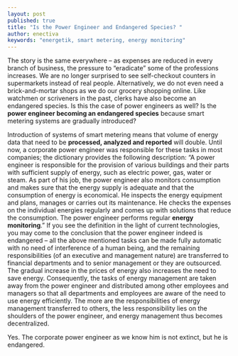 ```yaml
---
layout: post
published: true
title: "Is the Power Engineer and Endangered Species? "
author: enectiva
keywords: "energetik, smart metering, energy monitoring"
---
```


The story is the same everywhere – as expenses are reduced in every branch of business, the pressure to “eradicate” some of the professions increases. We are no longer surprised to see self-checkout counters in supermarkets instead of real people. Alternatively, we do not even need a brick-and-mortar shops as we do our grocery shopping online. Like watchmen or scriveners in the past, clerks have also become an endangered species. Is this the case of power engineers as well? Is the **power engineer becoming an endangered species** because smart metering systems are gradually introduced?

Introduction of systems of smart metering means that volume of energy data that need to be **processed, analyzed and reported** will double. Until now, a corporate power engineer was responsible for these tasks in most companies; the dictionary provides the following description: “A power engineer is responsible for the provision of various buildings and their parts with sufficient supply of energy, such as electric power, gas, water or steam. As part of his job, the power engineer also monitors consumption and makes sure that the energy supply is adequate and that the consumption of energy is economical. He inspects the energy equipment and plans, manages or carries out its maintenance. He checks the expenses on the individual energies regularly and comes up with solutions that reduce the consumption. The power engineer performs regular **energy monitoring**.” If you see the definition in the light of current technologies, you may come to the conclusion that the power engineer indeed is endangered – all the above mentioned tasks can be made fully automatic with no need of interference of a human being, and the remaining responsibilities (of an executive and management nature) are transferred to financial departments and to senior management or they are outsourced. The gradual increase in the prices of energy also increases the need to save energy. Consequently, the tasks of energy management are taken away from the power engineer and distributed among other employees and managers so that all departments and employees are aware of the need to use energy efficiently. The more are the responsibilities of energy management transferred to others, the less responsibility lies on the shoulders of the power engineer, and energy management thus becomes decentralized.  

Yes. The corporate power engineer as we know him is not extinct, but he is endangered.
